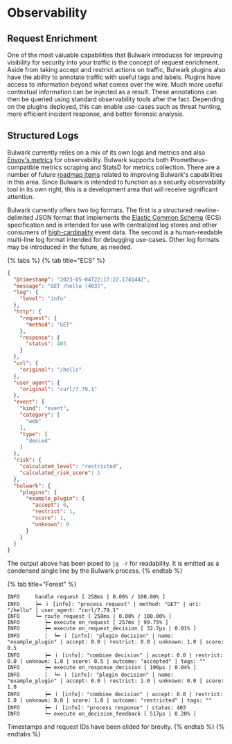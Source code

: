 # Observability

## Request Enrichment

One of the most valuable capabilities that Bulwark introduces for improving visibility for security into your traffic is the concept of request enrichment. Aside from taking accept and restrict actions on traffic, Bulwark plugins also have the ability to annotate traffic with useful tags and labels. Plugins have access to information beyond what comes over the wire. Much more useful contextual information can be injected as a result. These annotations can then be queried using standard observability tools after the fact. Depending on the plugins deployed, this can enable use-cases such as threat hunting, more efficient incident response, and better forensic analysis.

## Structured Logs

Bulwark currently relies on a mix of its own logs and metrics and also [Envoy's metrics](https://www.envoyproxy.io/docs/envoy/latest/configuration/http/http\_conn\_man/stats) for observability. Bulwark supports both Prometheus-compatible metrics scraping and StatsD for metrics collection. There are a number of future [roadmap items](../contributing/roadmap.md) related to improving Bulwark's capabilities in this area. Since Bulwark is intended to function as a security observability tool in its own right, this is a development area that will receive significant attention.

Bulwark currently offers two log formats. The first is a structured newline-delimited JSON format that implements the [Elastic Common Schema](https://www.elastic.co/guide/en/ecs/current/ecs-reference.html) (ECS) specification and is intended for use with centralized log stores and other consumers of [high-cardinality](https://www.cncf.io/blog/2022/05/23/what-is-high-cardinality/) event data. The second is a human-readable multi-line log format intended for debugging use-cases. Other log formats may be introduced in the future, as needed.

{% tabs %}
{% tab title="ECS" %}
```json
{
  "@timestamp": "2023-05-04T22:17:22.174144Z",
  "message": "GET /hello [403]",
  "log": {
    "level": "info"
  },
  "http": {
    "request": {
      "method": "GET"
    },
    "response": {
      "status": 403
    }
  },
  "url": {
    "original": "/hello"
  },
  "user_agent": {
    "original": "curl/7.79.1"
  },
  "event": {
    "kind": "event",
    "category": [
      "web"
    ],
    "type": [
      "denied"
    ]
  },
  "risk": {
    "calculated_level": "restricted",
    "calculated_risk_score": 1
  },
  "bulwark": {
    "plugins": {
      "example_plugin": {
        "accept": 0,
        "restrict": 1,
        "score": 1,
        "unknown": 0
      }
    }
  }
}
```

The output above has been piped to `jq -r` for readability. It is emitted as a condensed single line by the Bulwark process.
{% endtab %}

{% tab title="Forest" %}
```
INFO     handle request [ 258ms | 0.00% / 100.00% ]
INFO     ┝━ ｉ [info]: "process request" | method: "GET" | uri: "/hello" | user_agent: "curl/7.79.1"
INFO     ┕━ route request [ 258ms | 0.00% / 100.00% ]
INFO        ┝━ execute on_request [ 257ms | 99.75% ]
INFO        ┝━ execute on_request_decision [ 32.7µs | 0.01% ]
INFO        │  ┕━ ｉ [info]: "plugin decision" | name: "example_plugin" | accept: 0.0 | restrict: 0.0 | unknown: 1.0 | score: 0.5
INFO        ┝━ ｉ [info]: "combine decision" | accept: 0.0 | restrict: 0.0 | unknown: 1.0 | score: 0.5 | outcome: "accepted" | tags: ""
INFO        ┝━ execute on_response_decision [ 100µs | 0.04% ]
INFO        │  ┕━ ｉ [info]: "plugin decision" | name: "example_plugin" | accept: 0.0 | restrict: 1.0 | unknown: 0.0 | score: 1.0
INFO        ┝━ ｉ [info]: "combine decision" | accept: 0.0 | restrict: 1.0 | unknown: 0.0 | score: 1.0 | outcome: "restricted" | tags: ""
INFO        ┝━ ｉ [info]: "process response" | status: 403
INFO        ┕━ execute on_decision_feedback [ 517µs | 0.20% ]
```

Timestamps and request IDs have been elided for brevity.
{% endtab %}
{% endtabs %}
